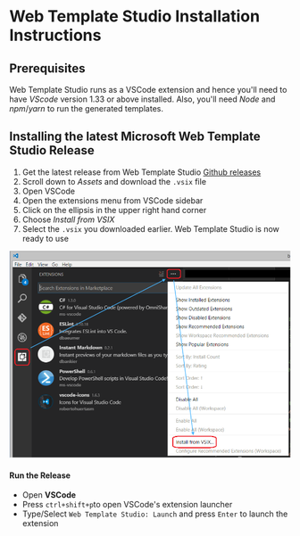# Web Template Studio Installation Instructions

## Prerequisites

Web Template Studio runs as a VSCode extension and hence you'll need to have _VScode_ version 1.33 or above installed.
Also, you'll need _Node_ and _npm_/_yarn_ to run the generated templates.

## Installing the latest Microsoft Web Template Studio Release

1. Get the latest release from Web Template Studio [Github releases](https://github.com/Microsoft/WebTemplateStudio/releases)
2. Scroll down to _Assets_ and download the `.vsix` file
3. Open VSCode
4. Open the extensions menu from VSCode sidebar
5. Click on the ellipsis in the upper right hand corner
6. Choose _Install from VSIX_
7. Select the `.vsix` you downloaded earlier. Web Template Studio is now ready to use

![VSIX Install Instructions](./resources/vsix-install-instructions.png)

#### Run the Release

- Open **VSCode**
- Press `ctrl+shift+p`to open VSCode's extension launcher
- Type/Select `Web Template Studio: Launch` and press `Enter` to launch the extension
